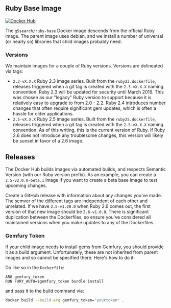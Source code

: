 ## Ruby Base Image

[![Docker Hub](https://img.shields.io/badge/docker-ready-blue.svg)](https://hub.docker.com/r/g5search/ruby-base/)

The `g5search/ruby-base` Docker image descends from the official Ruby image. The parent image uses debian, and we install a number of universal (or nearly so) libraries that child images probably need.

### Versions

We maintain images for a couple of Ruby versions. Versions are delineated via tags:

  - `2.3-vX.X.X` Ruby 2.3 image series. Built from the `ruby23.dockerfile`, releases triggered when a git tag is created with the `2.3-vX.X.X` naming convention. Ruby 2.3 will be updated for security until March 2019. This was chosen as our "legacy" Ruby version to support because it is relatively easy to upgrade to from 2.0 - 2.2. Ruby 2.4 introduces number changes that often require significant gem updates, which is often a hassle for older applications.
  - `2.5-vX.X.X` Ruby 2.5 image series. Built from the `ruby25.dockerfile`, releases triggered when a git tag is created with the `2.5-vX.X.X` naming convention. As of this writing, this is the current version of Ruby. If Ruby 2.6 does not introduce any troublesome changes, this version will likely be sunset in favor of a 2.6 image.

## Releases

The Docker Hub builds images via automated builds, and respects Semantic Version (with our Ruby version prefix). As an example, you can create a `2.5-v2.0.0-beta.1` image if you want to create a beta base image to test upcoming changes.

Create a GitHub release with information about any changes you've made. The semver of the different tags are independent of each other and unrelated. If we have `2.5-v1.20.0` when Ruby 2.6 comes out, the first version of that new image should be `2.6-v1.0.0`. There is significant duplication between the Dockerfiles, so ensure you've considered all maintained versions when you make updates to any of the Dockerfiles.

### Gemfury Token

If your child image needs to install gems from Gemfury, you should provide it as a build argument. Unfortunately, these are not inherited from parent images and so cannot be specified there. Here's how to do it:

Do like so in the `Dockerfile`:

```
ARG gemfury_token
RUN FURY_AUTH=$gemfury_token bundle install
```

and pass it to the build command via:

```bash
docker build --build-arg gemfury_token="yourtoken" .
```

